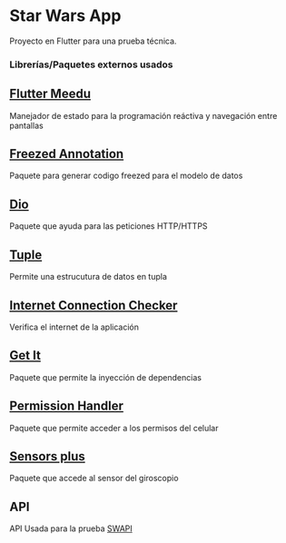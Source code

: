 # Star Wars App

Proyecto en Flutter para una prueba técnica.


### Librerías/Paquetes externos usados

## [Flutter Meedu](https://pub.dev/packages/flutter_meedu)

Manejador de estado para la programación reáctiva y navegación entre pantallas

## [Freezed Annotation](https://pub.dev/packages/freezed_annotation)
Paquete para generar codigo freezed para el modelo de datos

## [Dio](https://pub.dev/packages/dio)
Paquete que ayuda para las peticiones HTTP/HTTPS

## [Tuple](https://pub.dev/packages/tuple)
Permite una estrucutura de datos en tupla

## [Internet Connection Checker](https://pub.dev/packages/internet_connection_checker)
Verifica el internet de la aplicación

## [Get It](https://pub.dev/packages/get_it)
Paquete que permite la inyección de dependencias 

## [Permission Handler](https://pub.dev/packages/permission_handler)
Paquete que permite acceder a los permisos del celular

## [Sensors plus](https://pub.dev/packages/sensors_plus)
Paquete que accede al sensor del giroscopio

## API
API Usada para la prueba [SWAPI](https://swapi.dev/)
